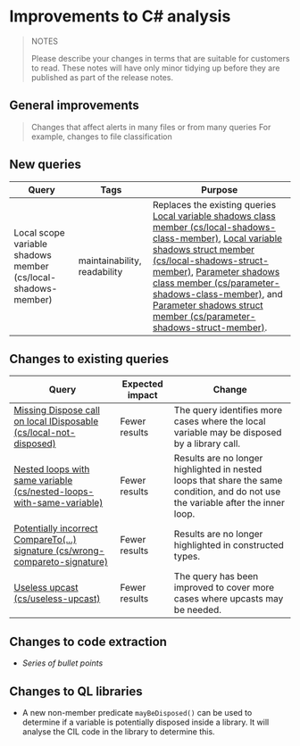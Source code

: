 # Improvements to C# analysis

> NOTES
>
> Please describe your changes in terms that are suitable for
> customers to read. These notes will have only minor tidying up
> before they are published as part of the release notes.

## General improvements

> Changes that affect alerts in many files or from many queries
> For example, changes to file classification

## New queries

| **Query**                   | **Tags**  | **Purpose**                                                        |
|-----------------------------|-----------|--------------------------------------------------------------------|
| Local scope variable shadows member (cs/local-shadows-member) | maintainability, readability | Replaces the existing queries [Local variable shadows class member (cs/local-shadows-class-member)](https://help.semmle.com/wiki/display/CSHARP/Local+variable+shadows+class+member), [Local variable shadows struct member (cs/local-shadows-struct-member)](https://help.semmle.com/wiki/display/CSHARP/Local+variable+shadows+struct+member), [Parameter shadows class member (cs/parameter-shadows-class-member)](https://help.semmle.com/wiki/display/CSHARP/Parameter+shadows+class+member), and [Parameter shadows struct member (cs/parameter-shadows-struct-member)](https://help.semmle.com/wiki/display/CSHARP/Parameter+shadows+struct+member). |

## Changes to existing queries

| **Query**                  | **Expected impact**    | **Change**                                                       |
|----------------------------|------------------------|------------------------------------------------------------------|
| [Missing Dispose call on local IDisposable (cs/local-not-disposed)](https://help.semmle.com/wiki/display/CSHARP/Missing+Dispose+call+on+local+IDisposable) | Fewer results | The query identifies more cases where the local variable may be disposed by a library call. |
| [Nested loops with same variable (cs/nested-loops-with-same-variable)](https://help.semmle.com/wiki/display/CSHARP/Nested+loops+with+same+variable) | Fewer results | Results are no longer highlighted in nested loops that share the same condition, and do not use the variable after the inner loop. |
| [Potentially incorrect CompareTo(...) signature (cs/wrong-compareto-signature)](https://help.semmle.com/wiki/display/CSHARP/Potentially+incorrect+CompareTo%28...%29+signature) | Fewer results | Results are no longer highlighted in constructed types. |
| [Useless upcast (cs/useless-upcast)](https://help.semmle.com/wiki/display/CSHARP/Useless+upcast) | Fewer results | The query has been improved to cover more cases where upcasts may be needed. |

## Changes to code extraction

* *Series of bullet points*

## Changes to QL libraries

* A new non-member predicate `mayBeDisposed()` can be used to determine if a variable is potentially disposed inside a library. It will analyse the CIL code in the library to determine this.
